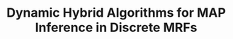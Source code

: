---
title: "Dynamic Hybrid Algorithms for MAP Inference in Discrete MRFs"
year: 2010
pdf_url: "http://www.robots.ox.ac.uk/~phst/Papers/2009/alahari-pami09.pdf"
category: "vision"
author_list: "Karteek Alahari, Pushmeet Kohli, Philip H.S. Torr"
grant: "NULL"
pub_in: "In Proceedings IEEE Trans Pattern Analysis and Machine Intelligence"
---